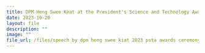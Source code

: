 ```yaml
---
title: DPM Heng Swee Keat at the President's Science and Technology Awards 2023
date: 2023-10-20
layout: file
description: ""
image: ""
file_url: /files/speech by dpm heng swee kiat 2023 psta awards ceremony .pdf
---
```

